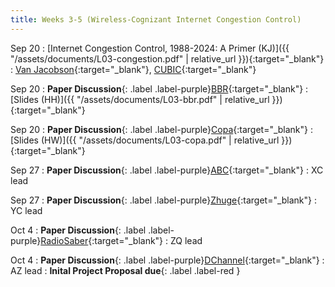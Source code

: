 ```yaml
---
title: Weeks 3-5 (Wireless-Cognizant Internet Congestion Control)
---
```


Sep 20
: [Internet Congestion Control, 1988-2024: A Primer (KJ)]({{ "/assets/documents/L03-congestion.pdf" | relative_url }}){:target="_blank"}
  : [Van Jacobson](https://www.zotero.org/groups/5463939/recent_advances_in_wireless_networks_fall_24/collections/3RBACEQ3/items/XN7BYQ8Q/attachment/NZ8IBLZE/reader){:target="_blank"}, [CUBIC](https://www.zotero.org/groups/5463939/recent_advances_in_wireless_networks_fall_24/collections/3RBACEQ3/items/EW36YX3L/attachment/IUP5V287/reader){:target="_blank"}

Sep 20
: **Paper Discussion**{: .label .label-purple}[BBR](https://app.perusall.com/courses/cos597s_f2024-advanced-topics-in-computer-science-recent-advances-in-wireless-networks/bbr-828834614){:target="_blank"}
  : [Slides (HH)]({{ "/assets/documents/L03-bbr.pdf" | relative_url }}){:target="_blank"}

Sep 20
: **Paper Discussion**{: .label .label-purple}[Copa](https://app.perusall.com/courses/cos597s_f2024-advanced-topics-in-computer-science-recent-advances-in-wireless-networks/copa){:target="_blank"}
  : [Slides (HW)]({{ "/assets/documents/L03-copa.pdf" | relative_url }}){:target="_blank"}

Sep 27
: **Paper Discussion**{: .label .label-purple}[ABC](https://app.perusall.com/courses/cos597s_f2024-advanced-topics-in-computer-science-recent-advances-in-wireless-networks/abc-359550305){:target="_blank"}
  : XC lead

Sep 27
: **Paper Discussion**{: .label .label-purple}[Zhuge](https://app.perusall.com/courses/cos597s_f2024-advanced-topics-in-computer-science-recent-advances-in-wireless-networks/zhuge){:target="_blank"}
  : YC lead

Oct 4
: **Paper Discussion**{: .label .label-purple}[RadioSaber](https://app.perusall.com/courses/cos597s_f2024-advanced-topics-in-computer-science-recent-advances-in-wireless-networks/radiosaber){:target="_blank"}
  : ZQ lead

Oct 4
: **Paper Discussion**{: .label .label-purple}[DChannel](https://app.perusall.com/courses/cos597s_f2024-advanced-topics-in-computer-science-recent-advances-in-wireless-networks/dchannel){:target="_blank"}
  : AZ lead
: **Inital Project Proposal due**{: .label .label-red }
